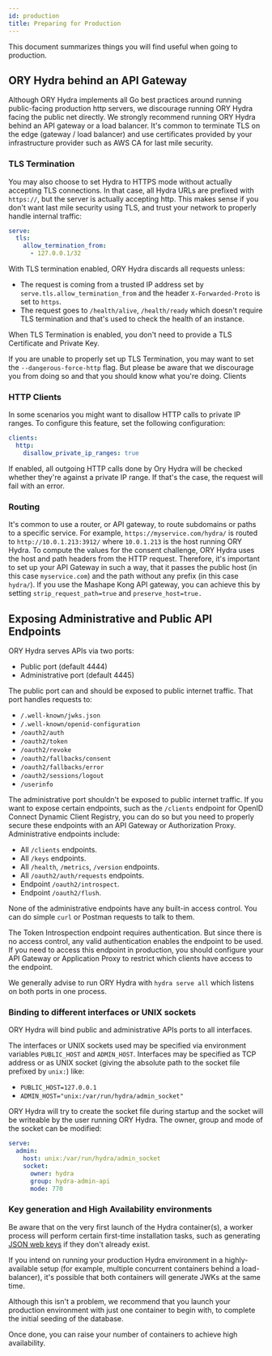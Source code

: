 ```yaml
---
id: production
title: Preparing for Production
---
```


This document summarizes things you will find useful when going to production.

## ORY Hydra behind an API Gateway

Although ORY Hydra implements all Go best practices around running public-facing production http servers, we discourage running
ORY Hydra facing the public net directly. We strongly recommend running ORY Hydra behind an API gateway or a load balancer. It's
common to terminate TLS on the edge (gateway / load balancer) and use certificates provided by your infrastructure provider such
as AWS CA for last mile security.

### TLS Termination

You may also choose to set Hydra to HTTPS mode without actually accepting TLS connections. In that case, all Hydra URLs are
prefixed with `https://`, but the server is actually accepting http. This makes sense if you don't want last mile security using
TLS, and trust your network to properly handle internal traffic:

```yaml
serve:
  tls:
    allow_termination_from:
      - 127.0.0.1/32
```

With TLS termination enabled, ORY Hydra discards all requests unless:

- The request is coming from a trusted IP address set by `serve.tls.allow_termination_from` and the header `X-Forwarded-Proto` is
  set to `https`.
- The request goes to `/health/alive`, `/health/ready` which doesn't require TLS termination and that's used to check the health
  of an instance.

When TLS Termination is enabled, you don't need to provide a TLS Certificate and Private Key.

If you are unable to properly set up TLS Termination, you may want to set the `--dangerous-force-http` flag. But please be aware
that we discourage you from doing so and that you should know what you're doing.
Clients

### HTTP Clients

In some scenarios you might want to disallow HTTP calls to private IP ranges. To configure this feature, set the following
configuration:

```yaml
clients:
  http:
    disallow_private_ip_ranges: true
```

If enabled, all outgoing HTTP calls done by Ory Hydra will be checked whether they're against a private IP range. If that's the
case, the request will fail with an error.

### Routing

It's common to use a router, or API gateway, to route subdomains or paths to a specific service. For example,
`https://myservice.com/hydra/` is routed to `http://10.0.1.213:3912/` where `10.0.1.213` is the host running ORY Hydra. To compute
the values for the consent challenge, ORY Hydra uses the host and path headers from the HTTP request. Therefore, it's important to
set up your API Gateway in such a way, that it passes the public host (in this case `myservice.com`) and the path without any
prefix (in this case `hydra/`). If you use the Mashape Kong API gateway, you can achieve this by setting `strip_request_path=true`
and `preserve_host=true.`

## Exposing Administrative and Public API Endpoints

ORY Hydra serves APIs via two ports:

- Public port (default 4444)
- Administrative port (default 4445)

The public port can and should be exposed to public internet traffic. That port handles requests to:

- `/.well-known/jwks.json`
- `/.well-known/openid-configuration`
- `/oauth2/auth`
- `/oauth2/token`
- `/oauth2/revoke`
- `/oauth2/fallbacks/consent`
- `/oauth2/fallbacks/error`
- `/oauth2/sessions/logout`
- `/userinfo`

The administrative port shouldn't be exposed to public internet traffic. If you want to expose certain endpoints, such as the
`/clients` endpoint for OpenID Connect Dynamic Client Registry, you can do so but you need to properly secure these endpoints with
an API Gateway or Authorization Proxy. Administrative endpoints include:

- All `/clients` endpoints.
- All `/keys` endpoints.
- All `/health`, `/metrics`, `/version` endpoints.
- All `/oauth2/auth/requests` endpoints.
- Endpoint `/oauth2/introspect`.
- Endpoint `/oauth2/flush`.

None of the administrative endpoints have any built-in access control. You can do simple `curl` or Postman requests to talk to
them.

The Token Introspection endpoint requires authentication. But since there is no access control, any valid authentication enables
the endpoint to be used. If you need to access this endpoint in production, you should configure your API Gateway or Application
Proxy to restrict which clients have access to the endpoint.

We generally advise to run ORY Hydra with `hydra serve all` which listens on both ports in one process.

### Binding to different interfaces or UNIX sockets

ORY Hydra will bind public and administrative APIs ports to all interfaces.

The interfaces or UNIX sockets used may be specified via environment variables `PUBLIC_HOST` and `ADMIN_HOST`. Interfaces may be
specified as TCP address or as UNIX socket (giving the absolute path to the socket file prefixed by `unix:`) like:

- `PUBLIC_HOST=127.0.0.1`
- `ADMIN_HOST="unix:/var/run/hydra/admin_socket"`

ORY Hydra will try to create the socket file during startup and the socket will be writeable by the user running ORY Hydra. The
owner, group and mode of the socket can be modified:

```yaml
serve:
  admin:
    host: unix:/var/run/hydra/admin_socket
    socket:
      owner: hydra
      group: hydra-admin-api
      mode: 770
```

### Key generation and High Availability environments

Be aware that on the very first launch of the Hydra container(s), a worker process will perform certain first-time installation
tasks, such as generating [JSON web keys](jwks.md) if they don't already exist.

If you intend on running your production Hydra environment in a highly-available setup (for example, multiple concurrent
containers behind a load-balancer), it's possible that both containers will generate JWKs at the same time.

Although this isn't a problem, we recommend that you launch your production environment with just one container to begin with, to
complete the initial seeding of the database.

Once done, you can raise your number of containers to achieve high availability.
